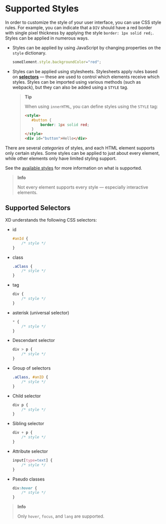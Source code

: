 # Supported Styles

In order to customize the style of your user interface, you can use CSS style rules. For example, you can indicate that a `DIV` should have a red border with single pixel thickness by applying the style `border: 1px solid red;`. Styles can be applied in numerous ways.

* Styles can be applied by using JavaScript by changing properties on the `style` dictionary.

  ```js
  someElement.style.backgroundColor="red";
  ```

* Styles can be applied using stylesheets. Stylesheets apply rules based on [**selectors**](./#supported-selectors) — these are used to control which elements receive which styles. Styles can be imported using various methods (such as webpack), but they can also be added using a `STYLE` tag.

  > **Tip**
  >
  > When using `innerHTML`, you can define styles using the `STYLE` tag:
  >
  > ```html
  > <style>
  >    #button {
  >        border: 1px solid red;
  >    }
  > </style>
  > <div id="button">Hello</div>
  > ```

There are several _categories_ of styles, and each HTML element supports only certain styles. Some styles can be applied to just about every element, while other elements only have limited styling support.

See the [available styles](../../uxp/namespace/css.md) for more information on what is supported.

> **Info**
>
> Not every element supports every style — especially interactive elements.

## Supported Selectors

XD understands the following CSS selectors:

* id
    ```css
    #anId {
        /* style */
    }
    ```
* class
    ```css
    .aClass {
        /* style */
    }
    ```
* tag
    ```css
    div {
        /* style */
    }
    ```
* asterisk (universal selector)
    ```css
    * {
        /* style */
    }
    ```
* Descendant selector
    ```css
    div > p {
        /* style */
    }
    ```
* Group of selectors
    ```css
    .aClass, #anID {
        /* style */
    }
    ```
* Child selector
    ```css
    div p {
        /* style */
    }
    ```
* Sibling selector
    ```css
    div + p {
        /* style */
    }
    ```
* Attribute selector
    ```css
    input[type=text] {
        /* style */
    }
    ```
* Pseudo classes
    ```css
    div:hover {
        /* style */
    }
    ```

> **Info**
>
> Only `hover`, `focus`, and `lang` are supported.